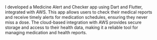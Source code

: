 I developed a Medicine Alert and Checker app using Dart and Flutter, integrated with AWS. This app allows users to check their medical reports and receive timely alerts for medication schedules, ensuring they never miss a dose. The cloud-based integration with AWS provides secure storage and access to their health data, making it a reliable tool for managing medication and health reports.
 
